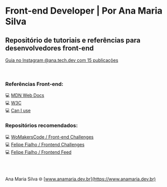 # Front-end Developer | Por Ana Maria Silva

## Repositório de tutoriais e referências para desenvolvedores front-end

<a href="https://www.instagram.com/ana.tech.dev/guide/desenvolvimento-web-front-end/18164552647134233/" target="_blank">Guia no Instagram @ana.tech.dev com 15 publicações</a> <br>
<br><br>

### Referências Front-end:
💻 [MDN Web Docs](https://developer.mozilla.org/pt-BR/) <br>
💻 [W3C](https://www.w3c.br/) <br>
💻 [Can I use](https://caniuse.com/) <br>


### Repositórios recomendados:

💻 [WoMakersCode / Front-end Challenges](https://github.com/WoMakersCode/challenges-front-end) <br>
💻 [Felipe Fialho / Frontend Challenges](https://github.com/felipefialho/frontend-challenges) <br>
💻 [Felipe Fialho / Frontend Feed](https://github.com/felipefialho/frontend-feed)

<br><br>

Ana Maria Silva
🌐 [www.anamaria.dev.br](https://www.anamaria.dev.br)
